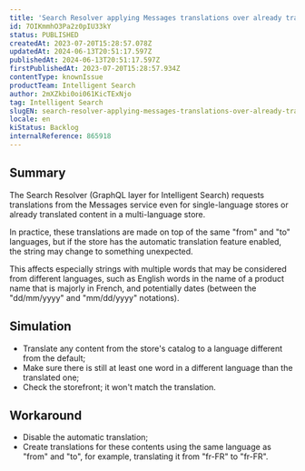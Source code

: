 ```yaml
---
title: 'Search Resolver applying Messages translations over already translated content'
id: 7OIKmmhO3Pa2z0pIU33kY
status: PUBLISHED
createdAt: 2023-07-20T15:28:57.078Z
updatedAt: 2024-06-13T20:51:17.597Z
publishedAt: 2024-06-13T20:51:17.597Z
firstPublishedAt: 2023-07-20T15:28:57.934Z
contentType: knownIssue
productTeam: Intelligent Search
author: 2mXZkbi0oi061KicTExNjo
tag: Intelligent Search
slugEN: search-resolver-applying-messages-translations-over-already-translated-content
locale: en
kiStatus: Backlog
internalReference: 865918
---
```


## Summary


The Search Resolver (GraphQL layer for Intelligent Search) requests translations from the Messages service even for single-language stores or already translated content in a multi-language store.

In practice, these translations are made on top of the same "from" and "to" languages, but if the store has the automatic translation feature enabled, the string may change to something unexpected.

This affects especially strings with multiple words that may be considered from different languages, such as English words in the name of a product name that is majorly in French, and potentially dates (between the "dd/mm/yyyy" and "mm/dd/yyyy" notations).


##

## Simulation



- Translate any content from the store's catalog to a language different from the default;
- Make sure there is still at least one word in a different language than the translated one;
- Check the storefront; it won't match the translation.


##

## Workaround



- Disable the automatic translation;
- Create translations for these contents using the same language as "from" and "to", for example, translating it from "fr-FR" to "fr-FR".



